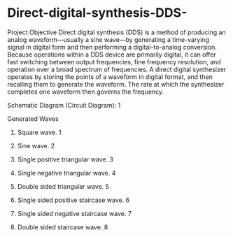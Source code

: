 # Direct-digital-synthesis-DDS-
Project Objective
Direct digital synthesis (DDS) is a method of producing an analog waveform—usually a sine wave—by generating a time-varying signal in digital form and then performing a digital-to-analog conversion. Because operations within a DDS device are primarily digital, it can offer fast switching between output frequencies, fine frequency resolution, and operation over a broad spectrum of frequencies. A direct digital synthesizer operates by storing the points of a waveform in digital format, and then recalling them to generate the waveform. The rate at which the synthesizer completes one waveform then governs the frequency.

Schematic Diagram (Circuit Diagram):
1

Generated Waves
1. Square wave.
1

2. Sine wave.
2

3. Single positive triangular wave.
3

4. Single negative triangular wave.
4

5. Double sided triangular wave.
5

6. Single sided positive staircase wave.
6

7. Single sided negative staircase wave.
7

8. Double sided staircase wave.
8

